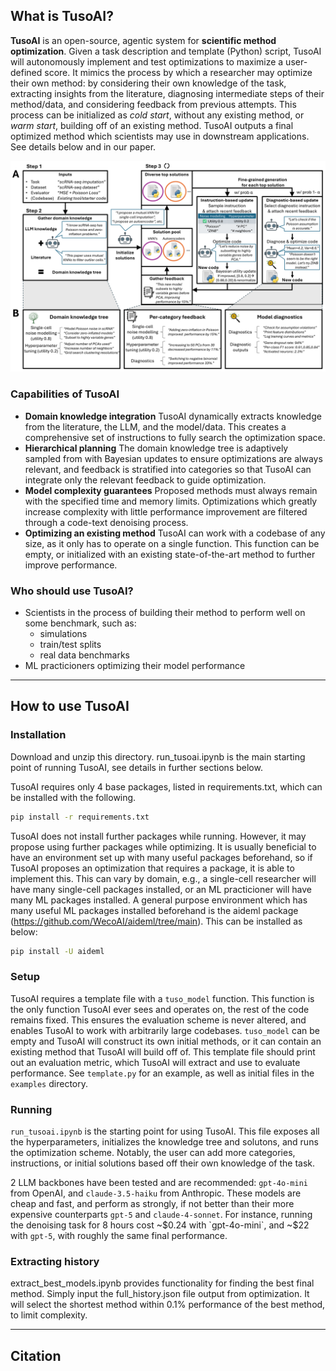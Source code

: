 ## What is TusoAI?

**TusoAI** is an open-source, agentic system for **scientific method optimization**. Given a task description and template (Python) script, TusoAI will autonomously implement and test optimizations to maximize a user-defined score. It mimics the process by which a researcher may optimize their own method: by considering their own knowledge of the task, extracting insights from the literature, diagnosing intermediate steps of their method/data, and considering feedback from previous attempts. This process can be initialized as _cold start_, without any existing method, or _warm start_, building off of an existing method. TusoAI outputs a final optimized method which scientists may use in downstream applications. See details below and in our paper.

![TusoAI overview](method_overview.png)

### Capabilities of TusoAI

- **Domain knowledge integration** TusoAI dynamically extracts knowledge from the literature, the LLM, and the model/data. This creates a comprehensive set of instructions to fully search the optimization space.
- **Hierarchical planning** The domain knowledge tree is adaptively sampled from with Bayesian updates to ensure optimizations are always relevant, and feedback is stratified into categories so that TusoAI can integrate only the relevant feedback to guide optimization. 
- **Model complexity guarantees** Proposed methods must always remain with the specified time and memory limits. Optimizations which greatly increase complexity with little performance improvement are filtered through a code-text denoising process.
- **Optimizing an existing method** TusoAI can work with a codebase of any size, as it only has to operate on a single function. This function can be empty, or initialized with an existing state-of-the-art method to further improve performance.

### Who should use TusoAI?

- Scientists in the process of building their method to perform well on some benchmark, such as:  
  - simulations  
  - train/test splits  
  - real data benchmarks  
- ML practicioners optimizing their model performance

---

## How to use TusoAI

### Installation

Download and unzip this directory. run_tusoai.ipynb is the main starting point of running TusoAI, see details in further sections below.

TusoAI requires only 4 base packages, listed in requirements.txt, which can be installed with the following.

```bash
pip install -r requirements.txt
```

TusoAI does not install further packages while running. However, it may propose using further packages while optimizing. It is usually beneficial to have an environment set up with many useful packages beforehand, so if TusoAI proposes an optimization that requires a package, it is able to implement this. This can vary by domain, e.g., a single-cell researcher will have many single-cell packages installed, or an ML practicioner will have many ML packages installed. A general purpose environment which has many useful ML packages installed beforehand is the aideml package (https://github.com/WecoAI/aideml/tree/main). This can be installed as below:

```bash
pip install -U aideml
```

### Setup

TusoAI requires a template file with a `tuso_model` function. This function is the only function TusoAI ever sees and operates on, the rest of the code remains fixed. This ensures the evaluation scheme is never altered, and enables TusoAI to work with arbitrarily large codebases. `tuso_model` can be empty and TusoAI will construct its own initial methods, or it can contain an existing method that TusoAI will build off of. This template file should print out an evaluation metric, which TusoAI will extract and use to evaluate performance. See `template.py` for an example, as well as initial files in the `examples` directory.


### Running

`run_tusoai.ipynb` is the starting point for using TusoAI. This file exposes all the hyperparameters, initializes the knowledge tree and solutons, and runs the optimization scheme. Notably, the user can add more categories, instructions, or initial solutions based off their own knowledge of the task. 

2 LLM backbones have been tested and are recommended: `gpt-4o-mini` from OpenAI, and `claude-3.5-haiku` from Anthropic. These models are cheap and fast, and perform as strongly, if not better than their more expensive counterparts `gpt-5` and `claude-4-sonnet`. For instance, running the denoising task for 8 hours cost ~$0.24 with `gpt-4o-mini`, and ~$22 with `gpt-5`, with roughly the same final performance.

### Extracting history

extract_best_models.ipynb provides functionality for finding the best final method. Simply input the full_history.json file output from optimization. It will select the shortest method within 0.1% performance of the best method, to limit complexity.

---

## Citation
